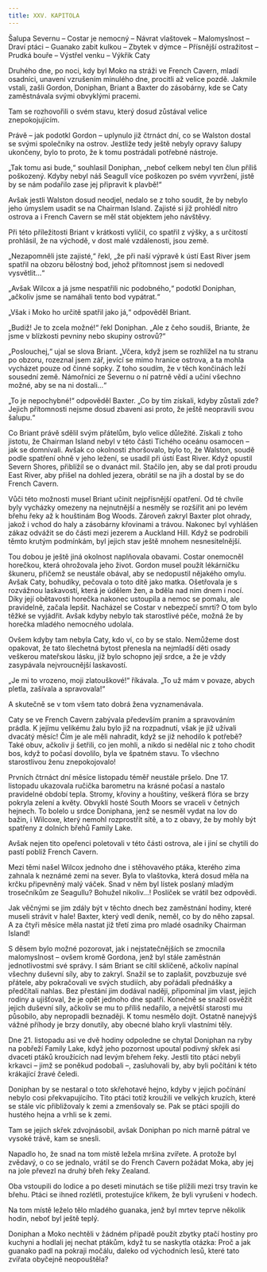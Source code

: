 ```yaml
---
title: XXV. KAPITOLA
---
```


Šalupa Severnu – Costar je nemocný – Návrat vlaštovek – Malomyslnost – Draví ptáci – Guanako zabit kulkou – Zbytek v dýmce – Přísnější ostražitost – Prudká bouře – Výstřel venku – Výkřik Caty

Druhého dne, po noci, kdy byl Moko na stráži ve French Cavern, mladí osadníci, unavení vzrušením minulého dne, procitli až velice pozdě. Jakmile vstali, zašli Gordon, Doniphan, Briant a Baxter do zásobárny, kde se Caty zaměstnávala svými obvyklými pracemi.

Tam se rozhovořili o svém stavu, který dosud zůstával velice znepokojujícím.

Právě – jak podotkl Gordon – uplynulo již čtrnáct dní, co se Walston dostal se svými společníky na ostrov. Jestliže tedy ještě nebyly opravy šalupy ukončeny, bylo to proto, že k tomu postrádali potřebné nástroje.

„Tak tomu asi bude,“ souhlasil Doniphan, „neboť celkem nebyl ten člun příliš poškozený. Kdyby nebyl náš Seagull více poškozen po svém vyvržení, jistě by se nám podařilo zase jej připravit k plavbě!“

Avšak jestli Walston dosud neodjel, nedalo se z toho soudit, že by nebylo jeho úmyslem usadit se na Chairman Island. Zajisté si již prohlédl nitro ostrova a i French Cavern se měl stát objektem jeho návštěvy.

Při této příležitosti Briant v krátkosti vylíčil, co spatřil z výšky, a s určitostí prohlásil, že na východě, v dost malé vzdálenosti, jsou země.

„Nezapomněli jste zajisté,“ řekl, „že při naší výpravě k ústí East River jsem spatřil na obzoru bělostný bod, jehož přítomnost jsem si nedovedl vysvětlit…“

„Avšak Wilcox a já jsme nespatřili nic podobného,“ podotkl Doniphan, „ačkoliv jsme se namáhali tento bod vypátrat.“

„Však i Moko ho určitě spatřil jako já,“ odpověděl Briant.

„Budiž! Je to zcela možné!“ řekl Doniphan. „Ale z čeho soudíš, Briante, že jsme v blízkosti pevniny nebo skupiny ostrovů?“

„Poslouchej,“ ujal se slova Briant. „Včera, když jsem se rozhlížel na tu stranu po obzoru, rozeznal jsem zář, jevící se mimo hranice ostrova, a ta mohla vycházet pouze od činné sopky. Z toho soudím, že v těch končinách leží sousední země. Námořníci ze Severnu o ní patrně vědí a učiní všechno možné, aby se na ni dostali…“

„To je nepochybné!“ odpověděl Baxter. „Co by tím získali, kdyby zůstali zde? Jejich přítomnosti nejsme dosud zbaveni asi proto, že ještě neopravili svou šalupu.“

Co Briant právě sdělil svým přátelům, bylo velice důležité. Získali z toho jistotu, že Chairman Island nebyl v této části Tichého oceánu osamocen – jak se domnívali. Avšak co okolnosti zhoršovalo, bylo to, že Walston, soudě podle spatření ohně v jeho ležení, se usadil při ústí East River. Když opustil Severn Shores, přiblížil se o dvanáct mil. Stačilo jen, aby se dal proti proudu East River, aby přišel na dohled jezera, obrátil se na jih a dostal by se do French Cavern.

Vůči této možnosti musel Briant učinit nejpřísnější opatření. Od té chvíle byly vycházky omezeny na nejnutnější a nesměly se rozšířit ani po levém břehu řeky až k houštinám Bog Woods. Zároveň zakryl Baxter plot ohrady, jakož i vchod do haly a zásobárny křovinami a trávou. Nakonec byl vyhlášen zákaz odvážit se do části mezi jezerem a Auckland Hill. Když se podrobili těmto krutým podmínkám, byl jejich stav ještě mnohem nesnesitelnější.

Tou dobou je ještě jiná okolnost naplňovala obavami. Costar onemocněl horečkou, která ohrožovala jeho život. Gordon musel použít lékárničku škuneru, přičemž se neustále obával, aby se nedopustil nějakého omylu. Avšak Caty, bohudíky, pečovala o toto dítě jako matka. Ošetřovala je s rozvážnou laskavostí, která je údělem žen, a bděla nad ním dnem i nocí. Díky její obětavosti horečka nakonec ustoupila a nemoc se pomalu, ale pravidelně, začala lepšit. Nacházel se Costar v nebezpečí smrti? O tom bylo těžké se vyjádřit. Avšak kdyby nebylo tak starostlivé péče, možná že by horečka mladého nemocného udolala.

Ovšem kdyby tam nebyla Caty, kdo ví, co by se stalo. Nemůžeme dost opakovat, že tato šlechetná bytost přenesla na nejmladší děti osady veškerou mateřskou lásku, jíž bylo schopno její srdce, a že je vždy zasypávala nejvroucnější laskavostí.

„Je mi to vrozeno, moji zlatouškové!“ říkávala. „To už mám v povaze, abych pletla, zašívala a spravovala!“

A skutečně se v tom všem tato dobrá žena vyznamenávala.

Caty se ve French Cavern zabývala především praním a spravováním prádla. K jejímu velikému žalu bylo již na rozpadnutí, však je již užívali dvacátý měsíc! Čím je ale měli nahradit, když se již nehodilo k potřebě? Také obuv, ačkoliv ji šetřili, co jen mohli, a nikdo si nedělal nic z toho chodit bos, když to počasí dovolilo, byla ve špatném stavu. To všechno starostlivou ženu znepokojovalo!

Prvních čtrnáct dní měsíce listopadu téměř neustále pršelo. Dne 17. listopadu ukazovala ručička barometru na krásné počasí a nastalo pravidelné období tepla. Stromy, křoviny a houštiny, veškerá flóra se brzy pokryla zelení a květy. Obvyklí hosté South Moors se vraceli v četných hejnech. To bolelo u srdce Doniphana, jenž se nesměl vydat na lov do bažin, i Wilcoxe, který nemohl rozprostřít sítě, a to z obavy, že by mohly být spatřeny z dolních břehů Family Lake.

Avšak nejen tito opeřenci poletovali v této části ostrova, ale i jiní se chytili do pastí poblíž French Cavern.

Mezi těmi našel Wilcox jednoho dne i stěhovavého ptáka, kterého zima zahnala k neznámé zemi na sever. Byla to vlaštovka, která dosud měla na krčku připevněný malý váček. Snad v něm byl lístek poslaný mladým trosečníkům ze Seagullu? Bohužel nikoliv…! Poslíček se vrátil bez odpovědi.

Jak věčnými se jim zdály být v těchto dnech bez zaměstnání hodiny, které museli strávit v hale! Baxter, který vedl deník, neměl, co by do něho zapsal. A za čtyři měsíce měla nastat již třetí zima pro mladé osadníky Chairman Island!

S děsem bylo možné pozorovat, jak i nejstatečnějších se zmocnila malomyslnost – ovšem kromě Gordona, jenž byl stále zaměstnán jednotlivostmi své správy. I sám Briant se cítil sklíčeně, ačkoliv napínal všechny duševní síly, aby to zakryl. Snažil se to zaplašit, povzbuzuje své přátele, aby pokračovali ve svých studiích, aby pořádali přednášky a předčítali nahlas. Bez přestání jim dodával naději, připomínal jim vlast, jejich rodiny a ujišťoval, že je opět jednoho dne spatří. Konečně se snažil osvěžit jejich duševní síly, ačkoliv se mu to příliš nedařilo, a největší starosti mu působilo, aby nepropadli beznaději. K tomu nesmělo dojít. Ostatně nanejvýš vážné příhody je brzy donutily, aby obecné blaho kryli vlastními těly.

Dne 21. listopadu asi ve dvě hodiny odpoledne se chytal Doniphan na ryby na pobřeží Family Lake, když jeho pozornost upoutal podivný skřek asi dvaceti ptáků kroužících nad levým břehem řeky. Jestli tito ptáci nebyli krkavci – jimž se poněkud podobali –, zasluhovali by, aby byli počítáni k této krákající žravé čeledi.

Doniphan by se nestaral o toto skřehotavé hejno, kdyby v jejich počínání nebylo cosi překvapujícího. Tito ptáci totiž kroužili ve velkých kruzích, které se stále víc přibližovaly k zemi a zmenšovaly se. Pak se ptáci spojili do hustého hejna a vrhli se k zemi.

Tam se jejich skřek zdvojnásobil, avšak Doniphan po nich marně pátral ve vysoké trávě, kam se snesli.

Napadlo ho, že snad na tom místě ležela mršina zvířete. A protože byl zvědavý, o co se jednalo, vrátil se do French Cavern požádat Moka, aby jej na jole převezl na druhý břeh řeky Zealand.

Oba vstoupili do lodice a po deseti minutách se tiše plížili mezi trsy travin ke břehu. Ptáci se ihned rozlétli, protestujíce křikem, že byli vyrušeni v hodech.

Na tom místě leželo tělo mladého guanaka, jenž byl mrtev teprve několik hodin, neboť byl ještě teplý.

Doniphan a Moko nechtěli v žádném případě použít zbytky ptačí hostiny pro kuchyni a hodlali jej nechat ptákům, když tu se naskytla otázka: Proč a jak guanako padl na pokraji močálu, daleko od východních lesů, které tato zvířata obyčejně neopouštěla?
